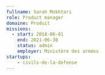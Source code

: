 ```yaml
---
fullname: Sarah Mokhtari
role: Product manager
domaine: Produit
missions:
  - start: 2018-06-01
    end: 2021-06-30
    status: admin
    employer: Ministère des armées
startups:
    - civils-de-la-defense
---
```

